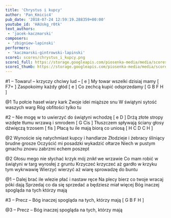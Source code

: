 ```yaml
---
title: 'Chrystus i kupcy'
author: 'Pan_Kmicic4'
pub_date: '2018-07-24 12:59:19.288359+00:00'
youtube_id: 'HAUskg_r0tk'
text_authors:
 - 'jacek-kaczmarski'
composers:
 - 'zbigniew-lapinski'
performers:
 - 'kaczmarski-gintrowski-lapinski'
score1: scores/chrystus_i_kupcy.png
score1_full: https://storage.googleapis.com/piosenka-media/media/scores/chrystus_i_kupcy.png
score1_thumb: https://storage.googleapis.com/piosenka-media/media/scores/chrystus_i_kupcy.png.180x0_q85_upscale.png
---
```


#1
– Towaru! – krzyczy chciwy lud – [ e ]
My towar wszelki dzisiaj mamy [ F7+ ]
Zaspokoimy każdy głód [ e ]
Co zechcą kupić odsprzedamy [ G B F H ]

@1
Tu połcie haseł wiary kark
Zwoje idei miąższe snu
W świątyni sytość waszych warg
Róg obfitości tylko tu

#2
– Nie mogę w to uwierzyć do świątyni wchodzę [ e D ]
Drżą złote stropy wzdęte tłumu wrzawą i smrodem [ G Cis ]
Tłuszczem spływają ściany głosy dźwięczą trzosem [ fis ]
Płacą tu ile mają biorą co uniosą [ H C D C H ]

@2
Wynoście się natychmiast kupcy i handlarze
Złodzieje i żebracy śliniący brudne grosze
Oczyścić mi posadzki wykadzić ołtarze
Niech w pustym gmachu znowu zabrzmi echem poszept

@2
Głosu mego nie słychać krzyk mój znikł we wrzawie
Co mam robić w świątyni w targ wyrosłej z gruntu
Krzyczeć krzyczeć aż gardło w krzyku tym wykrwawię
Wierzyć wierzyć aż wiarę sprowadzę do buntu 

@1
– Dalej brać ile wlezie płać i nastaw ręce
Na plecy bierz co twoje wracaj póki dają
Sprzedaj co da się sprzedać a będziesz miał więcej
Bóg inaczej spogląda na tych którzy mają

#3
– Precz
– Bóg inaczej spogląda na tych, którzy mają [ G B F H ]

@3
– Precz
– Bóg inaczej spogląda na tych, którzy mają